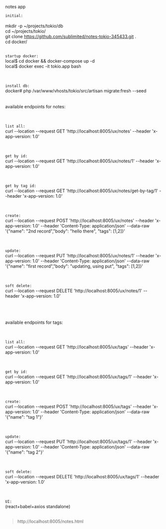 notes app

`initial:`<br /><br />
mkdir -p ~/projects/tokio/db<br />
cd ~/projects/tokio/<br />
git clone https://github.com/sublimited/notes-tokio-345433.git .<br />
cd docker/<br />
<br />

`startup docker:`<br />
local$ cd docker && docker-compose up -d <br />
local$ docker exec -it tokio.app bash<br />
<br /><br />

`install db:`<br />
docker# php /var/www/vhosts/tokio/src/artisan migrate:fresh --seed<br />
<br />
<br />
available endpoints for notes:<br />
<br />
<br />

`list all:`<br />
curl --location --request GET 'http://localhost:8005/ux/notes' --header 'x-app-version: 1.0'<br />
<br /><br />

`get by id:`<br />
curl --location --request GET 'http://localhost:8005/ux/notes/1' --header 'x-app-version: 1.0'<br />
<br /><br />

`get by tag id:`<br />
curl --location --request GET 'http://localhost:8005/ux/notes/get-by-tag/1' --header 'x-app-version: 1.0'<br />
<br /><br />

`create:`<br />
curl --location --request POST 'http://localhost:8005/ux/notes' --header 'x-app-version: 1.0' --header 'Content-Type: application/json' --data-raw '{"name": "2nd record","body": "hello there", "tags": [1,2]}'<br />
<br /><br />

`update:`<br />
curl --location --request PUT 'http://localhost:8005/ux/notes/1' --header 'x-app-version: 1.0' --header 'Content-Type: application/json' --data-raw '{"name": "first record","body": "updating, using put", "tags": [1,2]}'<br />
<br /><br />

`soft delete:`<br />
curl --location --request DELETE 'http://localhost:8005/ux/notes/1' --header 'x-app-version: 1.0'<br />
<br /><br />
<br />
<br />
available endpoints for tags:<br />
<br />
<br />

`list all:`<br />
curl --location --request GET 'http://localhost:8005/ux/tags' --header 'x-app-version: 1.0'<br />
<br /><br />

`get by id:`<br />
curl --location --request GET 'http://localhost:8005/ux/tags/1' --header 'x-app-version: 1.0'<br />
<br /><br />

`create:`<br />
curl --location --request POST 'http://localhost:8005/ux/tags' --header 'x-app-version: 1.0' --header 'Content-Type: application/json' --data-raw '{"name": "tag 1"}'<br />
<br /><br />

`update:`<br />
curl --location --request PUT 'http://localhost:8005/ux/tags/1' --header 'x-app-version: 1.0' --header 'Content-Type: application/json' --data-raw '{"name": "tag 2"}'<br />
<br /><br />

`soft delete:`<br />
curl --location --request DELETE 'http://localhost:8005/ux/tags/1' --header 'x-app-version: 1.0'<br />
<br /><br />



`UI:`<br />
(react+babel+axios standalone)<br />
<br />
> http://localhost:8005/notes.html
